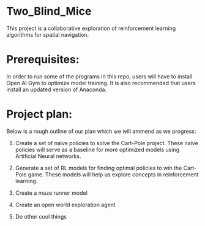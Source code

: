 # Two_Blind_Mice

This project is a collaborative exploration of reinforcement learning algorithms for spatial navigation.

# Prerequisites:
In order to run some of the programs in this repo, users will have to install Open AI Gym to optimize model training. It is also recommended that users install an updated version of Anaconda.

# Project plan:

Below is a rough outline of our plan which we will ammend as we progress:

1) Create a set of naive policies to solve the Cart-Pole project. These naive policies will serve as a baseline for more optimized models using Artificial Neural networks.

2) Generate a set of RL models for finding optimal policies to win the Cart-Pole game. These models will help us explore concepts in reinforcement learning.

3) Create a maze runner model

4) Create an open world exploration agent

5) Do other cool things
